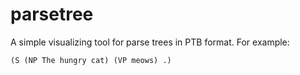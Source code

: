 # parsetree
A simple visualizing tool for parse trees in PTB format. For example:
```
(S (NP The hungry cat) (VP meows) .)
```
